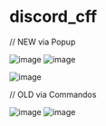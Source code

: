 # discord_cff

// NEW via Popup

![image](https://github.com/LukasCCB/discord_cff/assets/6683056/36c5980d-ce92-4e18-b6e2-c95cfa7df4c5)
![image](https://github.com/LukasCCB/discord_cff/assets/6683056/c1df3987-ee11-44f7-bfe6-3a7140e45b89)

![image](https://github.com/LukasCCB/discord_cff/assets/6683056/8d17a1f3-acf6-4c5a-b70a-af45451489e3)


// OLD via Commandos

![image](https://github.com/LukasCCB/discord_cff/assets/6683056/7ebaaf0c-8bca-4a7a-97ef-77de8c315a50)
![image](https://github.com/LukasCCB/discord_cff/assets/6683056/02826893-262c-41df-bc9d-ef28de88de0b)
